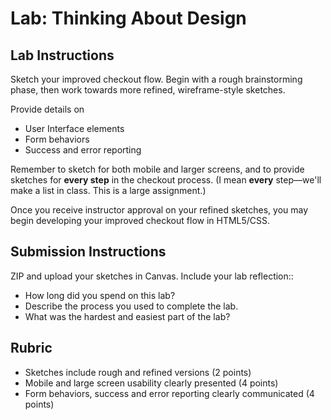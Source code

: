 Lab: Thinking About Design
===

## Lab Instructions
Sketch your improved checkout flow. Begin with a rough brainstorming phase, then work towards more refined, wireframe-style sketches.

Provide details on

* User Interface elements
* Form behaviors
* Success and error reporting

Remember to sketch for both mobile and larger screens, and to provide sketches for **every step** in the checkout process. (I mean **every** step––we'll make a list in class. This is a large assignment.)

Once you receive instructor approval on your refined sketches, you may begin developing your improved checkout flow in HTML5/CSS.

## Submission Instructions
ZIP and upload your sketches in Canvas. Include your lab reflection::

* How long did you spend on this lab?
* Describe the process you used to complete the lab.
* What was the hardest and easiest part of the lab?

## Rubric
* Sketches include rough and refined versions (2 points)
* Mobile and large screen usability clearly presented (4 points)
* Form behaviors, success and error reporting clearly communicated (4 points)
